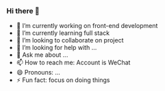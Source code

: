 ### Hi there 👋

- 🔭 I’m currently working on front-end development
- 🌱 I’m currently learning full stack
- 👯 I’m looking to collaborate on project
- 🤔 I’m looking for help with ...
- 💬 Ask me about ...
- 📫 How to reach me: Account is WeChat
- 😄 Pronouns: ...
- ⚡ Fun fact: focus on doing things

